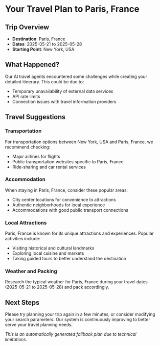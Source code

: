 # Your Travel Plan to Paris, France

## Trip Overview
- **Destination**: Paris, France
- **Dates**: 2025-05-21 to 2025-05-28
- **Starting Point**: New York, USA

## What Happened?
Our AI travel agents encountered some challenges while creating your detailed itinerary. This could be due to:
- Temporary unavailability of external data services
- API rate limits
- Connection issues with travel information providers

## Travel Suggestions

### Transportation
For transportation options between New York, USA and Paris, France, we recommend checking:
- Major airlines for flights
- Public transportation websites specific to Paris, France
- Ride-sharing and car rental services

### Accommodation
When staying in Paris, France, consider these popular areas:
- City center locations for convenience to attractions
- Authentic neighborhoods for local experience
- Accommodations with good public transport connections

### Local Attractions
Paris, France is known for its unique attractions and experiences. Popular activities include:
- Visiting historical and cultural landmarks
- Exploring local cuisine and markets
- Taking guided tours to better understand the destination

### Weather and Packing
Research the typical weather for Paris, France during your travel dates (2025-05-21 to 2025-05-28) and pack accordingly.

## Next Steps
Please try planning your trip again in a few minutes, or consider modifying your search parameters. Our system is continuously improving to better serve your travel planning needs.

*This is an automatically generated fallback plan due to technical limitations.*
